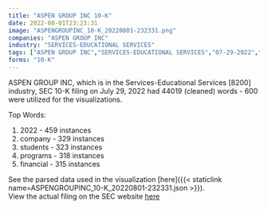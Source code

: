 ```yaml
---
title: "ASPEN GROUP INC 10-K"
date: 2022-08-01T23:23:31
image: "ASPENGROUPINC_10-K_20220801-232331.png"
companies: "ASPEN GROUP INC"
industry: "SERVICES-EDUCATIONAL SERVICES"
tags: ["ASPEN GROUP INC","SERVICES-EDUCATIONAL SERVICES","07-29-2022","10-K"]
forms: "10-K"
---
```

ASPEN GROUP INC, which is in the Services-Educational Services [8200] industry, SEC 10-K filing on July 29, 2022 had 44019 (cleaned) words - 600 were utilized for the visualizations.

Top Words:
1. 2022 - 459 instances
2. company - 329 instances
3. students - 323 instances
4. programs - 318 instances
5. financial - 315 instances


See the parsed data used in the visualization [here]({{< staticlink name=ASPENGROUPINC_10-K_20220801-232331.json >}}).  
View the actual filing on the SEC website [here](https://www.sec.gov/Archives/edgar/data/1487198/0001487198-22-000008.txt)